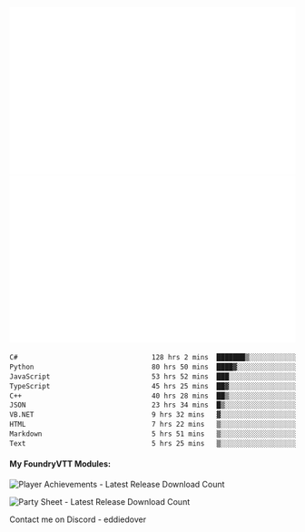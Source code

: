 
![](https://raw.githubusercontent.com/eddiedover/ghstats/master/generated/overview.svg)
![](https://raw.githubusercontent.com/eddiedover/ghstats/master/generated/languages.svg)

<!--START_SECTION:waka-->

```txt
C#                                 128 hrs 2 mins  ███████▒░░░░░░░░░░░░░░░░░   29.21 %
Python                             80 hrs 50 mins  ████▓░░░░░░░░░░░░░░░░░░░░   18.44 %
JavaScript                         53 hrs 52 mins  ███░░░░░░░░░░░░░░░░░░░░░░   12.29 %
TypeScript                         45 hrs 25 mins  ██▓░░░░░░░░░░░░░░░░░░░░░░   10.36 %
C++                                40 hrs 28 mins  ██▒░░░░░░░░░░░░░░░░░░░░░░   09.23 %
JSON                               23 hrs 34 mins  █▒░░░░░░░░░░░░░░░░░░░░░░░   05.38 %
VB.NET                             9 hrs 32 mins   ▓░░░░░░░░░░░░░░░░░░░░░░░░   02.18 %
HTML                               7 hrs 22 mins   ▒░░░░░░░░░░░░░░░░░░░░░░░░   01.68 %
Markdown                           5 hrs 51 mins   ▒░░░░░░░░░░░░░░░░░░░░░░░░   01.34 %
Text                               5 hrs 25 mins   ▒░░░░░░░░░░░░░░░░░░░░░░░░   01.24 %
```

<!--END_SECTION:waka-->

#### My FoundryVTT Modules:

  ![Player Achievements - Latest Release Download Count](https://img.shields.io/badge/dynamic/json?label=Player%20Achievements%20-%20Downloads@latest&query=assets%5B1%5D.download_count&url=https%3A%2F%2Fapi.github.com%2Frepos%2FEddieDover%2Ffvtt-player-achievements%2Freleases%2Flatest)

  ![Party Sheet - Latest Release Download Count](https://img.shields.io/badge/dynamic/json?label=Party%20Sheet%20-%20Downloads@latest&query=assets%5B1%5D.download_count&url=https%3A%2F%2Fapi.github.com%2Frepos%2FEddieDover%2Ffvtt-party-sheet%2Freleases%2Flatest)

<a rel="me" href="https://techhub.social/@EddieDover"></a>

Contact me on Discord - eddiedover
